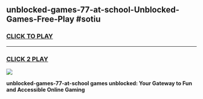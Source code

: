 
## unblocked-games-77-at-school-Unblocked-Games-Free-Play #sotiu
<h3>
<a href="https://us.freeplayer.one?title=unblocked-games-77-at-school&ref=9M">CLICK TO PLAY</a></h3>
<hr>

<h3>
<a href="https://us.freeplayer.one?title=unblocked-games-77-at-school&ref=9M">CLICK 2 PLAY</a>
  
</h3>

<a href="https://us.freeplayer.one?title=unblocked-games-77-at-school&ref=9M"><img src="https://clearcache.store/games.png"></a>


**unblocked-games-77-at-school games unblocked: Your Gateway to Fun and Accessible Online Gaming**

